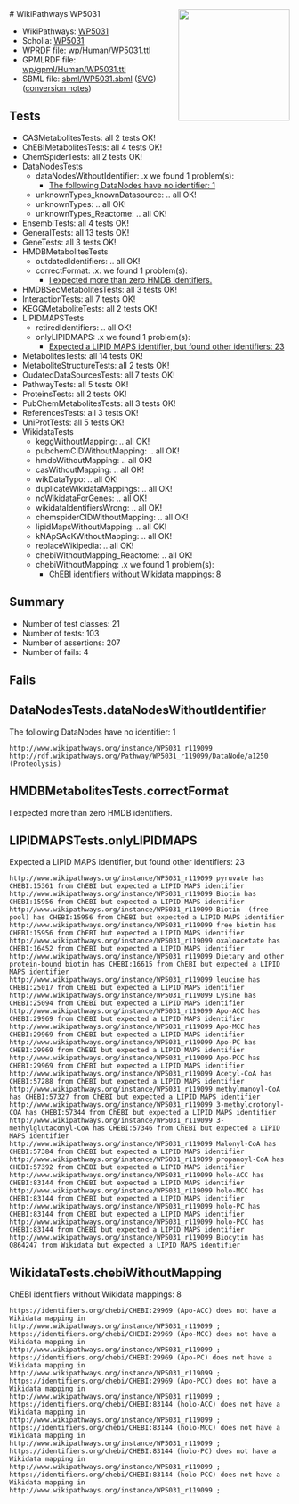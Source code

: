 <img style="float: right; width: 200px" src="../logo.png" />
# WikiPathways WP5031

* WikiPathways: [WP5031](https://identifiers.org/wikipathways:WP5031)
* Scholia: [WP5031](https://scholia.toolforge.org/wikipathways/WP5031)
* WPRDF file: [wp/Human/WP5031.ttl](../wp/Human/WP5031.ttl)
* GPMLRDF file: [wp/gpml/Human/WP5031.ttl](../wp/gpml/Human/WP5031.ttl)
* SBML file: [sbml/WP5031.sbml](../sbml/WP5031.sbml) ([SVG](../sbml/WP5031.svg)) ([conversion notes](../sbml/WP5031.txt))

## Tests
* CASMetabolitesTests: all 2 tests OK!
* ChEBIMetabolitesTests: all 4 tests OK!
* ChemSpiderTests: all 2 tests OK!
* DataNodesTests
    * dataNodesWithoutIdentifier: .x we found 1 problem(s):
        * [The following DataNodes have no identifier: 1](#d2d32fa0)
    * unknownTypes_knownDatasource: .. all OK!
    * unknownTypes: .. all OK!
    * unknownTypes_Reactome: .. all OK!
* EnsemblTests: all 4 tests OK!
* GeneralTests: all 13 tests OK!
* GeneTests: all 3 tests OK!
* HMDBMetabolitesTests
    * outdatedIdentifiers: .. all OK!
    * correctFormat: .x. we found 1 problem(s):
        * [I expected more than zero HMDB identifiers.](#ad154c1e)
* HMDBSecMetabolitesTests: all 3 tests OK!
* InteractionTests: all 7 tests OK!
* KEGGMetaboliteTests: all 2 tests OK!
* LIPIDMAPSTests
    * retiredIdentifiers: .. all OK!
    * onlyLIPIDMAPS: .x we found 1 problem(s):
        * [Expected a LIPID MAPS identifier, but found other identifiers: 23](#d0bfb69a)
* MetabolitesTests: all 14 tests OK!
* MetaboliteStructureTests: all 2 tests OK!
* OudatedDataSourcesTests: all 7 tests OK!
* PathwayTests: all 5 tests OK!
* ProteinsTests: all 2 tests OK!
* PubChemMetabolitesTests: all 3 tests OK!
* ReferencesTests: all 3 tests OK!
* UniProtTests: all 5 tests OK!
* WikidataTests
    * keggWithoutMapping: .. all OK!
    * pubchemCIDWithoutMapping: .. all OK!
    * hmdbWithoutMapping: .. all OK!
    * casWithoutMapping: .. all OK!
    * wikDataTypo: .. all OK!
    * duplicateWikidataMappings: .. all OK!
    * noWikidataForGenes: .. all OK!
    * wikidataIdentifiersWrong: .. all OK!
    * chemspiderCIDWithoutMapping: .. all OK!
    * lipidMapsWithoutMapping: .. all OK!
    * kNApSAcKWithoutMapping: .. all OK!
    * replaceWikipedia: .. all OK!
    * chebiWithoutMapping_Reactome: .. all OK!
    * chebiWithoutMapping: .x we found 1 problem(s):
        * [ChEBI identifiers without Wikidata mappings: 8](#a8d554d4)


## Summary

* Number of test classes: 21
* Number of tests: 103
* Number of assertions: 207
* Number of fails: 4

## Fails

<a name="d2d32fa0" />

## DataNodesTests.dataNodesWithoutIdentifier

The following DataNodes have no identifier: 1
```
http://www.wikipathways.org/instance/WP5031_r119099 http://rdf.wikipathways.org/Pathway/WP5031_r119099/DataNode/a1250 (Proteolysis)
```

<a name="ad154c1e" />

## HMDBMetabolitesTests.correctFormat

I expected more than zero HMDB identifiers.
<a name="d0bfb69a" />

## LIPIDMAPSTests.onlyLIPIDMAPS

Expected a LIPID MAPS identifier, but found other identifiers: 23
```
http://www.wikipathways.org/instance/WP5031_r119099 pyruvate has CHEBI:15361 from ChEBI but expected a LIPID MAPS identifier
http://www.wikipathways.org/instance/WP5031_r119099 Biotin has CHEBI:15956 from ChEBI but expected a LIPID MAPS identifier
http://www.wikipathways.org/instance/WP5031_r119099 Biotin  (free pool) has CHEBI:15956 from ChEBI but expected a LIPID MAPS identifier
http://www.wikipathways.org/instance/WP5031_r119099 free biotin has CHEBI:15956 from ChEBI but expected a LIPID MAPS identifier
http://www.wikipathways.org/instance/WP5031_r119099 oxaloacetate has CHEBI:16452 from ChEBI but expected a LIPID MAPS identifier
http://www.wikipathways.org/instance/WP5031_r119099 Dietary and other protein-bound biotin has CHEBI:16615 from ChEBI but expected a LIPID MAPS identifier
http://www.wikipathways.org/instance/WP5031_r119099 leucine has CHEBI:25017 from ChEBI but expected a LIPID MAPS identifier
http://www.wikipathways.org/instance/WP5031_r119099 Lysine has CHEBI:25094 from ChEBI but expected a LIPID MAPS identifier
http://www.wikipathways.org/instance/WP5031_r119099 Apo-ACC has CHEBI:29969 from ChEBI but expected a LIPID MAPS identifier
http://www.wikipathways.org/instance/WP5031_r119099 Apo-MCC has CHEBI:29969 from ChEBI but expected a LIPID MAPS identifier
http://www.wikipathways.org/instance/WP5031_r119099 Apo-PC has CHEBI:29969 from ChEBI but expected a LIPID MAPS identifier
http://www.wikipathways.org/instance/WP5031_r119099 Apo-PCC has CHEBI:29969 from ChEBI but expected a LIPID MAPS identifier
http://www.wikipathways.org/instance/WP5031_r119099 Acetyl-CoA has CHEBI:57288 from ChEBI but expected a LIPID MAPS identifier
http://www.wikipathways.org/instance/WP5031_r119099 methylmanoyl-CoA has CHEBI:57327 from ChEBI but expected a LIPID MAPS identifier
http://www.wikipathways.org/instance/WP5031_r119099 3-methylcrotonyl-COA has CHEBI:57344 from ChEBI but expected a LIPID MAPS identifier
http://www.wikipathways.org/instance/WP5031_r119099 3-methylglutaconyl-CoA has CHEBI:57346 from ChEBI but expected a LIPID MAPS identifier
http://www.wikipathways.org/instance/WP5031_r119099 Malonyl-CoA has CHEBI:57384 from ChEBI but expected a LIPID MAPS identifier
http://www.wikipathways.org/instance/WP5031_r119099 propanoyl-CoA has CHEBI:57392 from ChEBI but expected a LIPID MAPS identifier
http://www.wikipathways.org/instance/WP5031_r119099 holo-ACC has CHEBI:83144 from ChEBI but expected a LIPID MAPS identifier
http://www.wikipathways.org/instance/WP5031_r119099 holo-MCC has CHEBI:83144 from ChEBI but expected a LIPID MAPS identifier
http://www.wikipathways.org/instance/WP5031_r119099 holo-PC has CHEBI:83144 from ChEBI but expected a LIPID MAPS identifier
http://www.wikipathways.org/instance/WP5031_r119099 holo-PCC has CHEBI:83144 from ChEBI but expected a LIPID MAPS identifier
http://www.wikipathways.org/instance/WP5031_r119099 Biocytin has Q864247 from Wikidata but expected a LIPID MAPS identifier
```

<a name="a8d554d4" />

## WikidataTests.chebiWithoutMapping

ChEBI identifiers without Wikidata mappings: 8
```
https://identifiers.org/chebi/CHEBI:29969 (Apo-ACC) does not have a Wikidata mapping in http://www.wikipathways.org/instance/WP5031_r119099 ; 
https://identifiers.org/chebi/CHEBI:29969 (Apo-MCC) does not have a Wikidata mapping in http://www.wikipathways.org/instance/WP5031_r119099 ; 
https://identifiers.org/chebi/CHEBI:29969 (Apo-PC) does not have a Wikidata mapping in http://www.wikipathways.org/instance/WP5031_r119099 ; 
https://identifiers.org/chebi/CHEBI:29969 (Apo-PCC) does not have a Wikidata mapping in http://www.wikipathways.org/instance/WP5031_r119099 ; 
https://identifiers.org/chebi/CHEBI:83144 (holo-ACC) does not have a Wikidata mapping in http://www.wikipathways.org/instance/WP5031_r119099 ; 
https://identifiers.org/chebi/CHEBI:83144 (holo-MCC) does not have a Wikidata mapping in http://www.wikipathways.org/instance/WP5031_r119099 ; 
https://identifiers.org/chebi/CHEBI:83144 (holo-PC) does not have a Wikidata mapping in http://www.wikipathways.org/instance/WP5031_r119099 ; 
https://identifiers.org/chebi/CHEBI:83144 (holo-PCC) does not have a Wikidata mapping in http://www.wikipathways.org/instance/WP5031_r119099 ; 
```

